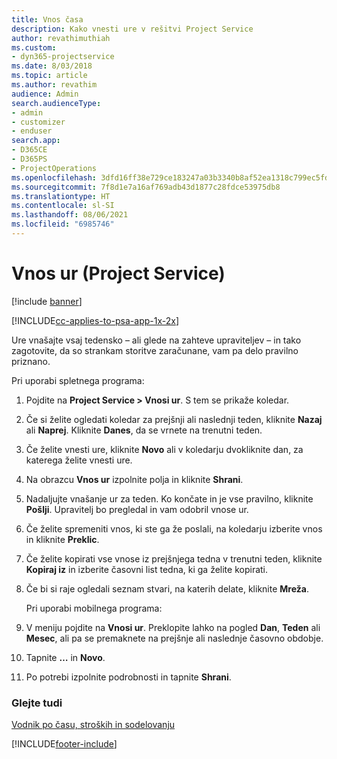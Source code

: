 ```yaml
---
title: Vnos časa
description: Kako vnesti ure v rešitvi Project Service
author: revathimuthiah
ms.custom:
- dyn365-projectservice
ms.date: 8/03/2018
ms.topic: article
ms.author: revathim
audience: Admin
search.audienceType:
- admin
- customizer
- enduser
search.app:
- D365CE
- D365PS
- ProjectOperations
ms.openlocfilehash: 3dfd16ff38e729ce183247a03b3340b8af52ea1318c799ec5fd544d7b94086be
ms.sourcegitcommit: 7f8d1e7a16af769adb43d1877c28fdce53975db8
ms.translationtype: HT
ms.contentlocale: sl-SI
ms.lasthandoff: 08/06/2021
ms.locfileid: "6985746"
---
```

# <a name="enter-time-project-service"></a>Vnos ur (Project Service)

[!include [banner](../includes/psa-now-project-operations.md)]

[!INCLUDE[cc-applies-to-psa-app-1x-2x](../includes/cc-applies-to-psa-app-1x-2x.md)]

Ure vnašajte vsaj tedensko – ali glede na zahteve upraviteljev – in tako zagotovite, da so strankam storitve zaračunane, vam pa delo pravilno priznano.  
  
 Pri uporabi spletnega programa:  
  
1. Pojdite na **Project Service > Vnosi ur**. S tem se prikaže koledar.  
  
2. Če si želite ogledati koledar za prejšnji ali naslednji teden, kliknite **Nazaj** ali **Naprej**. Kliknite **Danes**, da se vrnete na trenutni teden.  
  
3. Če želite vnesti ure, kliknite **Novo** ali v koledarju dvokliknite dan, za katerega želite vnesti ure.  
  
4. Na obrazcu **Vnos ur** izpolnite polja in kliknite **Shrani**.  
  
5. Nadaljujte vnašanje ur za teden. Ko končate in je vse pravilno, kliknite **Pošlji**. Upravitelj bo pregledal in vam odobril vnose ur.  
  
6. Če želite spremeniti vnos, ki ste ga že poslali, na koledarju izberite vnos in kliknite **Preklic**.  
  
7. Če želite kopirati vse vnose iz prejšnjega tedna v trenutni teden, kliknite **Kopiraj iz** in izberite časovni list tedna, ki ga želite kopirati.  
  
8. Če bi si raje ogledali seznam stvari, na katerih delate, kliknite **Mreža**.  
  
   Pri uporabi mobilnega programa:  
  
9. V meniju pojdite na **Vnosi ur**.     Preklopite lahko na pogled **Dan**, **Teden** ali **Mesec**, ali pa se premaknete na prejšnje ali naslednje časovno obdobje.  
  
10. Tapnite **…** in **Novo**.  
  
11. Po potrebi izpolnite podrobnosti in tapnite **Shrani**.  
  
### <a name="see-also"></a>Glejte tudi  
 [Vodnik po času, stroških in sodelovanju](../psa/time-expense-collaboration-guide.md)


[!INCLUDE[footer-include](../includes/footer-banner.md)]